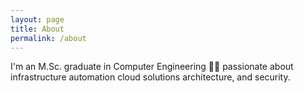 ```yaml
---
layout: page
title: About
permalink: /about
---
```


I'm an M.Sc. graduate in Computer Engineering 👨‍🔬 passionate about infrastructure automation cloud solutions architecture, and security.
